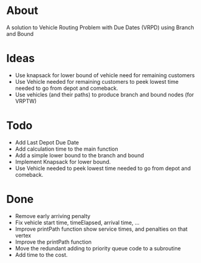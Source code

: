 # About
A solution to Vehicle Routing Problem with Due Dates (VRPD) using Branch and Bound

# Ideas
- Use knapsack for lower bound of vehicle need for remaining customers
- Use Vehicle needed for remaining customers to peek lowest time needed to go from depot and comeback.
- Use vehicles (and their paths) to produce branch and bound nodes (for VRPTW)


# Todo
- Add Last Depot Due Date
- Add calculation time to the main function
- Add a simple lower bound to the branch and bound
- Implement Knapsack for lower bound.
- Use Vehicle needed to peek lowest time needed to go from depot and comeback.

# Done
- Remove early arriving penalty
- Fix vehicle start time, timeElapsed, arrival time, ...
- Improve printPath function show service times, and penalties on that vertex
- Improve the printPath function
- Move the redundant adding to priority queue code to a subroutine
- Add time to the cost.